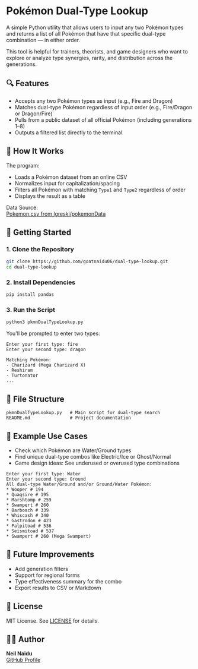 # Pokémon Dual-Type Lookup

A simple Python utility that allows users to input any two Pokémon types and returns a list of all Pokémon that have that specific dual-type combination — in either order.

This tool is helpful for trainers, theorists, and game designers who want to explore or analyze type synergies, rarity, and distribution across the generations.

## 🔍 Features

- Accepts any two Pokémon types as input (e.g., Fire and Dragon)
- Matches dual-type Pokémon regardless of input order (e.g., Fire/Dragon or Dragon/Fire)
- Pulls from a public dataset of all official Pokémon (including generations 1–8)
- Outputs a filtered list directly to the terminal

## 🧠 How It Works

The program:
- Loads a Pokémon dataset from an online CSV
- Normalizes input for capitalization/spacing
- Filters all Pokémon with matching `Type1` and `Type2` regardless of order
- Displays the result as a table

Data Source:  
[Pokemon.csv from lgreski/pokemonData](https://github.com/lgreski/pokemonData/blob/master/Pokemon.csv)

## 🚀 Getting Started

### 1. Clone the Repository

```bash
git clone https://github.com/goatnaidu06/dual-type-lookup.git  
cd dual-type-lookup  
```

### 2. Install Dependencies

```bash
pip install pandas  
```

### 3. Run the Script

```bash
python3 pkmnDualTypeLookup.py
```

You'll be prompted to enter two types:

```
Enter your first type: fire  
Enter your second type: dragon  

Matching Pokémon:
- Charizard (Mega Charizard X)
- Reshiram
- Turtonator
...
```

## 📁 File Structure

```
pkmnDualTypeLookup.py   # Main script for dual-type search  
README.md               # Project documentation  
```

## 🔮 Example Use Cases

- Check which Pokémon are Water/Ground types
- Find unique dual-type combos like Electric/Ice or Ghost/Normal
- Game design ideas: See underused or overused type combinations
```
Enter your first type: Water
Enter your second type: Ground
All dual-type Water/Ground and/or Ground/Water Pokémon:
* Wooper # 194  
* Quagsire # 195  
* Marshtomp # 259  
* Swampert # 260  
* Barboach # 339  
* Whiscash # 340  
* Gastrodon # 423  
* Palpitoad # 536  
* Seismitoad # 537  
* Swampert # 260 (Mega Swampert)
```

## 🎯 Future Improvements

- Add generation filters  
- Support for regional forms  
- Type effectiveness summary for the combo  
- Export results to CSV or Markdown  

## 📜 License

MIT License. See [LICENSE](LICENSE) for details.

## 👨‍💻 Author

**Neil Naidu**  
[GitHub Profile](https://github.com/goatnaidu06)
